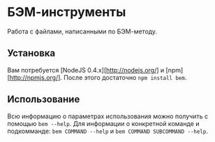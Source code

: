 # БЭМ-инструменты
Работа с файлами, написанными по БЭМ-методу.

## Установка
Вам потребуется [NodeJS 0.4.x][http://nodejs.org/] и [npm][http://npmjs.org/].
После этого достаточно `npm install bem`.

## Использование
Всю информацию о параметрах использования можно получить с помощью `bem --help`.
Для информации о конкретной команде и подкомманде: `bem COMMAND --help` и `bem COMMAND SUBCOMMAND --help`.
